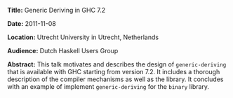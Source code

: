**Title:**      Generic Deriving in GHC 7.2

**Date:**       2011-11-08

**Location:**   Utrecht University in Utrecht, Netherlands

**Audience:**   Dutch Haskell Users Group

**Abstract:**
This talk motivates and describes the design of `generic-deriving` that is
available with GHC starting from version 7.2. It includes a thorough description
of the compiler mechanisms as well as the library. It concludes with an example
of implement `generic-deriving` for the `binary` library.

